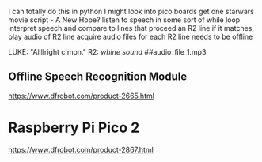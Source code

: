 I can totally do this in python
I might look into pico boards
get one starwars movie script - A New Hope?
listen to speech in some sort of while loop
interpret speech and compare to lines that proceed an R2 line
if it matches, play audio of R2 line
acquire audio files for each R2 line
needs to be offline

LUKE: "Allllright c'mon."
R2: *whine sound* ##audio_file_1.mp3

## Offline Speech Recognition Module

https://www.dfrobot.com/product-2665.html

# Raspberry Pi Pico 2

https://www.dfrobot.com/product-2867.html
